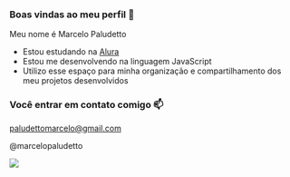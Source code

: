 ### Boas vindas ao meu perfil 💙

Meu nome é Marcelo Paludetto

- Estou estudando na [Alura](https://www.alura.com.br)
- Estou me desenvolvendo na linguagem JavaScript
- Utilizo esse espaço para minha organização e compartilhamento dos meu projetos desenvolvidos

### Você entrar em contato comigo 📫

paludettomarcelo@gmail.com

@marcelopaludetto 

![](https://media.tenor.com/i7llTDaTPtUAAAAC/naruto.gif)
